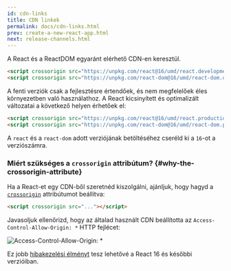 ```yaml
---
id: cdn-links
title: CDN linkek
permalink: docs/cdn-links.html
prev: create-a-new-react-app.html
next: release-channels.html
---
```


A React és a ReactDOM egyaránt elérhető CDN-en keresztül.

```html
<script crossorigin src="https://unpkg.com/react@16/umd/react.development.js"></script>
<script crossorigin src="https://unpkg.com/react-dom@16/umd/react-dom.development.js"></script>
```

A fenti verziók csak a fejlesztésre értendőek, és nem megfelelőek éles környezetben való használathoz. A React kicsinyített és optimalizált változatai a következő helyen érhetőek el:

```html
<script crossorigin src="https://unpkg.com/react@16/umd/react.production.min.js"></script>
<script crossorigin src="https://unpkg.com/react-dom@16/umd/react-dom.production.min.js"></script>
```

A `react` és a `react-dom` adott verziójának betöltéséhez cseréld ki a `16`-ot a verziószámra.

### Miért szükséges a `crossorigin` attribútum? {#why-the-crossorigin-attribute}

Ha a React-et egy CDN-ből szeretnéd kiszolgálni, ajánljuk, hogy hagyd a [`crossorigin`](https://developer.mozilla.org/en-US/docs/Web/HTML/CORS_settings_attributes) attribútumot beállítva:

```html
<script crossorigin src="..."></script>
```

Javasoljuk ellenőrizd, hogy az általad használt CDN beállította az `Access-Control-Allow-Origin: *` HTTP fejlécet:

![Access-Control-Allow-Origin: *](../images/docs/cdn-cors-header.png)

Ez jobb [hibakezelési élményt](/blog/2017/07/26/error-handling-in-react-16.html) tesz lehetővé a React 16 és későbbi verzióiban.
